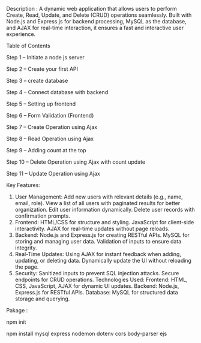 Description :
A dynamic web application that allows users to perform Create, Read, Update, and Delete (CRUD) operations seamlessly. Built with Node.js and Express.js for backend processing, MySQL as the database, and AJAX for real-time interaction, it ensures a fast and interactive user experience.

Table of Contents

Step 1 – Initiate a node js server

Step 2 – Create your first API

Step 3 – create database

Step 4 – Connect database with backend

Step 5 – Setting up frontend

Step 6 – Form Validation (Frontend)

Step 7 – Create Operation using Ajax

Step 8 – Read Operation using Ajax

Step 9 – Adding count at the top

Step 10 – Delete Operation using Ajax with count update

Step 11 – Update Operation using Ajax

Key Features:
1. User Management:
Add new users with relevant details (e.g., name, email, role).
View a list of all users with paginated results for better organization.
Edit user information dynamically.
Delete user records with confirmation prompts.
2. Frontend:
HTML/CSS for structure and styling.
JavaScript for client-side interactivity.
AJAX for real-time updates without page reloads.
3. Backend:
Node.js and Express.js for creating RESTful APIs.
MySQL for storing and managing user data.
Validation of inputs to ensure data integrity.
4. Real-Time Updates:
Using AJAX for instant feedback when adding, updating, or deleting data.
Dynamically update the UI without reloading the page.
5. Security:
Sanitized inputs to prevent SQL injection attacks.
Secure endpoints for CRUD operations.
Technologies Used:
Frontend: HTML, CSS, JavaScript, AJAX for dynamic UI updates.
Backend: Node.js, Express.js for RESTful APIs.
Database: MySQL for structured data storage and querying.

Pakage :

npm init

npm install mysql express nodemon dotenv cors body-parser ejs 
 

